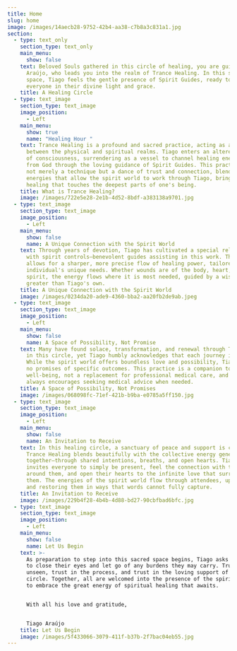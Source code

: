 ```yaml
---
title: Home
slug: home
image: /images/14aecb28-9752-42b4-aa38-c7b8a3c831a1.jpg
section:
  - type: text_only
    section_type: text_only
    main_menu:
      show: false
    text: Beloved Souls gathered in this circle of healing, you are guided by Tiago
      Araújo, who leads you into the realm of Trance Healing. In this sacred
      space, Tiago feels the gentle presence of Spirit Guides, ready to envelop
      everyone in their divine light and grace.
    title: A Healing Circle
  - type: text_image
    section_type: text_image
    image_position:
      - Left
    main_menu:
      show: true
      name: "Healing Hour "
    text: Trance Healing is a profound and sacred practice, acting as a bridge
      between the physical and spiritual realms. Tiago enters an altered state
      of consciousness, surrendering as a vessel to channel healing energies
      from God through the loving guidance of Spirit Guides. This practice is
      not merely a technique but a dance of trust and connection, blending
      energies that allow the spirit world to work through Tiago, bringing forth
      healing that touches the deepest parts of one's being.
    title: What is Trance Healing?
    image: /images/722e5e28-2e1b-4d52-8bdf-a383138a9701.jpg
  - type: text_image
    section_type: text_image
    image_position:
      - Left
    main_menu:
      show: false
      name: A Unique Connection with the Spirit World
    text: Through years of devotion, Tiago has cultivated a special relationship
      with spirit controls—benevolent guides assisting in this work. This bond
      allows for a sharper, more precise flow of healing power, tailored to each
      individual's unique needs. Whether wounds are of the body, heart, mind, or
      spirit, the energy flows where it is most needed, guided by a wisdom far
      greater than Tiago's own.
    title: A Unique Connection with the Spirit World
    image: /images/0234da20-ade9-4360-bba2-aa20fb2de9ab.jpeg
  - type: text_image
    section_type: text_image
    image_position:
      - Left
    main_menu:
      show: false
      name: A Space of Possibility, Not Promise
    text: Many have found solace, transformation, and renewal through Trance Healing
      in this circle, yet Tiago humbly acknowledges that each journey is unique.
      While the spirit world offers boundless love and possibility, Tiago makes
      no promises of specific outcomes. This practice is a companion to
      well-being, not a replacement for professional medical care, and Tiago
      always encourages seeking medical advice when needed.
    title: A Space of Possibility, Not Promises
    image: /images/068098fc-71ef-421b-b9ba-e0785a5ff150.jpg
  - type: text_image
    section_type: text_image
    image_position:
      - Left
    main_menu:
      show: false
      name: An Invitation to Receive
    text: In this healing circle, a sanctuary of peace and support is created.
      Trance Healing blends beautifully with the collective energy generated
      together—through shared intentions, breaths, and open hearts. Tiago
      invites everyone to simply be present, feel the connection with those
      around them, and open their hearts to the infinite love that surrounds
      them. The energies of the spirit world flow through attendees, uplifting
      and restoring them in ways that words cannot fully capture.
    title: An Invitation to Receive
    image: /images/229b4f28-4b4b-4d88-bd27-90cbfbad6bfc.jpg
  - type: text_image
    section_type: text_image
    image_position:
      - Left
    main_menu:
      show: false
      name: Let Us Begin
    text: >-
      As preparation to step into this sacred space begins, Tiago asks everyone
      to close their eyes and let go of any burdens they may carry. Trust in the
      unseen, trust in the process, and trust in the loving support of the
      circle. Together, all are welcomed into the presence of the spirit world
      to embrace the great energy of spiritual healing that awaits.


      With all his love and gratitude,


      Tiago Araújo
    title: Let Us Begin
    image: /images/5f433066-3079-411f-b37b-2f7bac04eb55.jpg
---
```

